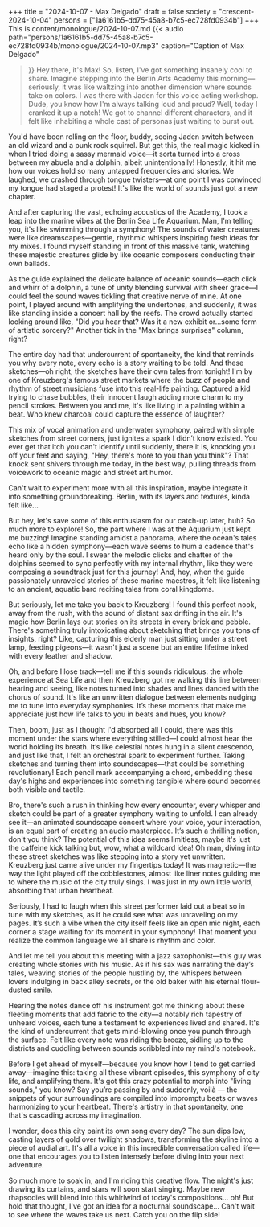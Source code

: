 +++
title = "2024-10-07 - Max Delgado"
draft = false
society = "crescent-2024-10-04"
persons = ["1a6161b5-dd75-45a8-b7c5-ec728fd0934b"]
+++
This is content/monologue/2024-10-07.md
{{< audio
    path="persons/1a6161b5-dd75-45a8-b7c5-ec728fd0934b/monologue/2024-10-07.mp3" 
    caption="Caption of Max Delgado"
>}}
Hey there, it's Max! So, listen, I've got something insanely cool to share.
Imagine stepping into the Berlin Arts Academy this morning—seriously, it was like waltzing into another dimension where sounds take on colors. I was there with Jaden for this voice acting workshop. Dude, you know how I'm always talking loud and proud? Well, today I cranked it up a notch! We got to channel different characters, and it felt like inhabiting a whole cast of personas just waiting to burst out. 

You'd have been rolling on the floor, buddy, seeing Jaden switch between an old wizard and a punk rock squirrel. But get this, the real magic kicked in when I tried doing a sassy mermaid voice—it sorta turned into a cross between my abuela and a dolphin, albeit unintentionally! Honestly, it hit me how our voices hold so many untapped frequencies and stories. We laughed, we crashed through tongue twisters—at one point I was convinced my tongue had staged a protest! It's like the world of sounds just got a new chapter.

And after capturing the vast, echoing acoustics of the Academy, I took a leap into the marine vibes at the Berlin Sea Life Aquarium. Man, I'm telling you, it's like swimming through a symphony! The sounds of water creatures were like dreamscapes—gentle, rhythmic whispers inspiring fresh ideas for my mixes. I found myself standing in front of this massive tank, watching these majestic creatures glide by like oceanic composers conducting their own ballads.

As the guide explained the delicate balance of oceanic sounds—each click and whirr of a dolphin, a tune of unity blending survival with sheer grace—I could feel the sound waves tickling that creative nerve of mine. At one point, I played around with amplifying the undertones, and suddenly, it was like standing inside a concert hall by the reefs. The crowd actually started looking around like, "Did you hear that? Was it a new exhibit or...some form of artistic sorcery?" Another tick in the "Max brings surprises" column, right?

The entire day had that undercurrent of spontaneity, the kind that reminds you why every note, every echo is a story waiting to be told. And these sketches—oh right, the sketches have their own tales from tonight! I'm by one of Kreuzberg's famous street markets where the buzz of people and rhythm of street musicians fuse into this real-life painting. Captured a kid trying to chase bubbles, their innocent laugh adding more charm to my pencil strokes. Between you and me, it's like living in a painting within a beat. Who knew charcoal could capture the essence of laughter?

This mix of vocal animation and underwater symphony, paired with simple sketches from street corners, just ignites a spark I didn’t know existed. You ever get that itch you can't identify until suddenly, there it is, knocking you off your feet and saying, "Hey, there's more to you than you think"? That knock sent shivers through me today, in the best way, pulling threads from voicework to oceanic magic and street art humor.

Can't wait to experiment more with all this inspiration, maybe integrate it into something groundbreaking. Berlin, with its layers and textures, kinda felt like...

But hey, let's save some of this enthusiasm for our catch-up later, huh? So much more to explore!
So, the part where I was at the Aquarium just kept me buzzing! Imagine standing amidst a panorama, where the ocean's tales echo like a hidden symphony—each wave seems to hum a cadence that's heard only by the soul. I swear the melodic clicks and chatter of the dolphins seemed to sync perfectly with my internal rhythm, like they were composing a soundtrack just for this journey! And, hey, when the guide passionately unraveled stories of these marine maestros, it felt like listening to an ancient, aquatic bard reciting tales from coral kingdoms.

But seriously, let me take you back to Kreuzberg! I found this perfect nook, away from the rush, with the sound of distant sax drifting in the air. It's magic how Berlin lays out stories on its streets in every brick and pebble. There's something truly intoxicating about sketching that brings you tons of insights, right? Like, capturing this elderly man just sitting under a street lamp, feeding pigeons—it wasn't just a scene but an entire lifetime inked with every feather and shadow.

Oh, and before I lose track—tell me if this sounds ridiculous: the whole experience at Sea Life and then Kreuzberg got me walking this line between hearing and seeing, like notes turned into shades and lines danced with the chorus of sound. It's like an unwritten dialogue between elements nudging me to tune into everyday symphonies. It’s these moments that make me appreciate just how life talks to you in beats and hues, you know?

Then, boom, just as I thought I'd absorbed all I could, there was this moment under the stars where everything stilled—I could almost hear the world holding its breath. It’s like celestial notes hung in a silent crescendo, and just like that, I felt an orchestral spark to experiment further. Taking sketches and turning them into soundscapes—that could be something revolutionary! Each pencil mark accompanying a chord, embedding these day's highs and experiences into something tangible where sound becomes both visible and tactile.

Bro, there's such a rush in thinking how every encounter, every whisper and sketch could be part of a greater symphony waiting to unfold. I can already see it—an animated soundscape concert where your voice, your interaction, is an equal part of creating an audio masterpiece. It’s such a thrilling notion, don't you think? The potential of this idea seems limitless, maybe it's just the caffeine kick talking but, wow, what a wildcard idea!
Oh man, diving into these street sketches was like stepping into a story yet unwritten. Kreuzberg just came alive under my fingertips today! It was magnetic—the way the light played off the cobblestones, almost like liner notes guiding me to where the music of the city truly sings. I was just in my own little world, absorbing that urban heartbeat.

Seriously, I had to laugh when this street performer laid out a beat so in tune with my sketches, as if he could see what was unraveling on my pages. It’s such a vibe when the city itself feels like an open mic night, each corner a stage waiting for its moment in your symphony! That moment you realize the common language we all share is rhythm and color.

And let me tell you about this meeting with a jazz saxophonist—this guy was creating whole stories with his music. As if his sax was narrating the day’s tales, weaving stories of the people hustling by, the whispers between lovers indulging in back alley secrets, or the old baker with his eternal flour-dusted smile.

Hearing the notes dance off his instrument got me thinking about these fleeting moments that add fabric to the city—a notably rich tapestry of unheard voices, each tune a testament to experiences lived and shared. It's the kind of undercurrent that gets mind-blowing once you punch through the surface. Felt like every note was riding the breeze, sidling up to the districts and cuddling between sounds scribbled into my mind's notebook.

Before I get ahead of myself—because you know how I tend to get carried away—imagine this: taking all these vibrant episodes, this symphony of city life, and amplifying them. It's got this crazy potential to morph into "living sounds," you know? Say you’re passing by and suddenly, voilà — the snippets of your surroundings are compiled into impromptu beats or waves harmonizing to your heartbeat. There's artistry in that spontaneity, one that's cascading across my imagination.

I wonder, does this city paint its own song every day? The sun dips low, casting layers of gold over twilight shadows, transforming the skyline into a piece of audial art. It's all a voice in this incredible conversation called life—one that encourages you to listen intensely before diving into your next adventure.

So much more to soak in, and I'm riding this creative flow. The night's just drawing its curtains, and stars will soon start singing. Maybe new rhapsodies will blend into this whirlwind of today's compositions... oh! But hold that thought, I've got an idea for a nocturnal soundscape...
Can't wait to see where the waves take us next. Catch you on the flip side!
